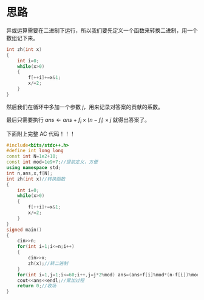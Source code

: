 # 思路
异或运算需要在二进制下运行，所以我们要先定义一个函数来转换二进制，用一个数组记下来。
```cpp
int zh(int x)
{
	int i=0;
	while(x>0) 
	{
        f[++i]+=x&1;
        x/=2;
    }
}
```
 
然后我们在循环中多加一个参数 $j$，用来记录对答案的贡献的系数。

最后只需要执行 $ans \gets ans+f_i \times (n-f_i) \times j$ 就得出答案了。

下面附上完整 AC 代码！！！
```cpp
#include<bits/stdc++.h>
#define int long long
const int N=1e2+10;
const int mod=1e9+7;//提前定义，方便
using namespace std;
int n,ans,x,f[N];
int zh(int x)//转换函数
{
	int i=0;
	while(x>0) 
	{
        f[++i]+=x&1;
        x/=2;
    }
}
signed main() 
{
    cin>>n;
    for(int i=1;i<=n;i++) 
	{
        cin>>x;
        zh(x);//转二进制
    }
    for(int i=1,j=1;i<=60;i++,j=j*2%mod) ans=(ans+f[i]%mod*(n-f[i])%mod*j%mod)%mod;
    cout<<ans<<endl;//累加过程
    return 0;//收场
}
```